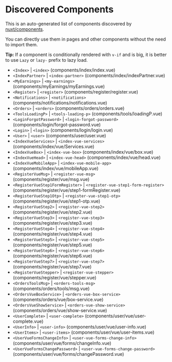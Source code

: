 # Discovered Components

This is an auto-generated list of components discovered by [nuxt/components](https://github.com/nuxt/components).

You can directly use them in pages and other components without the need to import them.

**Tip:** If a component is conditionally rendered with `v-if` and is big, it is better to use `Lazy` or `lazy-` prefix to lazy load.

- `<Index>` | `<index>` (components/index/index.vue)
- `<IndexPartner>` | `<index-partner>` (components/index/indexPartner.vue)
- `<MyEarnings>` | `<my-earnings>` (components/myEarnings/myEarnings.vue)
- `<Register>` | `<register>` (components/register/register.vue)
- `<Notifications>` | `<notifications>` (components/notifications/notifications.vue)
- `<Orders>` | `<orders>` (components/orders/orders.vue)
- `<ToolsLoadingP>` | `<tools-loading-p>` (components/tools/loadingP.vue)
- `<LoginForgotPassword>` | `<login-forgot-password>` (components/login/forgot-password.vue)
- `<Login>` | `<login>` (components/login/login.vue)
- `<User>` | `<user>` (components/user/user.vue)
- `<IndexVueServices>` | `<index-vue-services>` (components/index/vue/Services.vue)
- `<IndexVueBox>` | `<index-vue-box>` (components/index/vue/box.vue)
- `<IndexVueHead>` | `<index-vue-head>` (components/index/vue/head.vue)
- `<IndexVueMobileApp>` | `<index-vue-mobile-app>` (components/index/vue/mobileApp.vue)
- `<RegisterVueMsg>` | `<register-vue-msg>` (components/register/vue/msg.vue)
- `<RegisterVueStep1FormRegister>` | `<register-vue-step1-form-register>` (components/register/vue/step1-formRegister.vue)
- `<RegisterVueStep1Otp>` | `<register-vue-step1-otp>` (components/register/vue/step1-otp.vue)
- `<RegisterVueStep2>` | `<register-vue-step2>` (components/register/vue/step2.vue)
- `<RegisterVueStep3>` | `<register-vue-step3>` (components/register/vue/step3.vue)
- `<RegisterVueStep4>` | `<register-vue-step4>` (components/register/vue/step4.vue)
- `<RegisterVueStep5>` | `<register-vue-step5>` (components/register/vue/step5.vue)
- `<RegisterVueStep6>` | `<register-vue-step6>` (components/register/vue/step6.vue)
- `<RegisterVueStep7>` | `<register-vue-step7>` (components/register/vue/step7.vue)
- `<RegisterVueStepper>` | `<register-vue-stepper>` (components/register/vue/stepper.vue)
- `<OrdersToolsMsg>` | `<orders-tools-msg>` (components/orders/tools/msg.vue)
- `<OrdersVueBoxService>` | `<orders-vue-box-service>` (components/orders/vue/box-service.vue)
- `<OrdersVueShowService>` | `<orders-vue-show-service>` (components/orders/vue/show-service.vue)
- `<UserComplete>` | `<user-complete>` (components/user/vue/user-complete.vue)
- `<UserInfo>` | `<user-info>` (components/user/vue/user-info.vue)
- `<UserItems>` | `<user-items>` (components/user/vue/user-items.vue)
- `<UserVueFormsChangeInfo>` | `<user-vue-forms-change-info>` (components/user/vue/forms/changeInfo.vue)
- `<UserVueFormsChangePassword>` | `<user-vue-forms-change-password>` (components/user/vue/forms/changePassword.vue)

